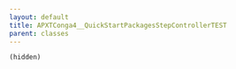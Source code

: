 ```yaml
---
layout: default
title: APXTConga4__QuickStartPackagesStepControllerTEST
parent: classes
---
```


```(hidden)```
